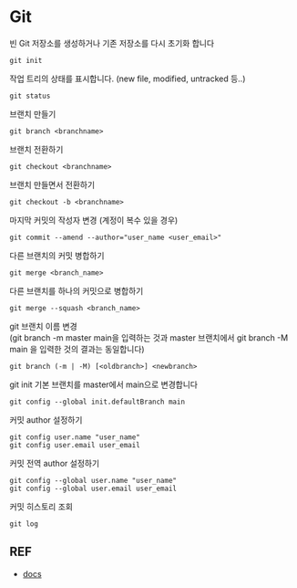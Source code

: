 # Git

빈 Git 저장소를 생성하거나 기존 저장소를 다시 초기화 합니다
```
git init
```

작업 트리의 상태를 표시합니다. (new file, modified, untracked 등..)
```
git status
```

브랜치 만들기
```
git branch <branchname>
```

브랜치 전환하기
```
git checkout <branchname>
```

브랜치 만들면서 전환하기
```
git checkout -b <branchname>
```

마지막 커밋의 작성자 변경 (계정이 복수 있을 경우)
```
git commit --amend --author="user_name <user_email>"
```

다른 브랜치의 커밋 병합하기
```
git merge <branch_name>
```

다른 브랜치를 하나의 커밋으로 병합하기
```
git merge --squash <branch_name>
```

git 브랜치 이름 변경   
(git branch -m master main을 입력하는 것과 master 브랜치에서 git branch -M main 을 입력한 것의 결과는 동일합니다)
```
git branch (-m | -M) [<oldbranch>] <newbranch>
```

git init 기본 브랜치를 master에서 main으로 변경합니다
```
git config --global init.defaultBranch main
```

커밋 author 설정하기
```
git config user.name "user_name"
git config user.email user_email
```

커밋 전역 author 설정하기
```
git config --global user.name "user_name"
git config --global user.email user_email
```

커밋 히스토리 조회
```
git log
```

## REF
* [docs](https://git-scm.com/docs)